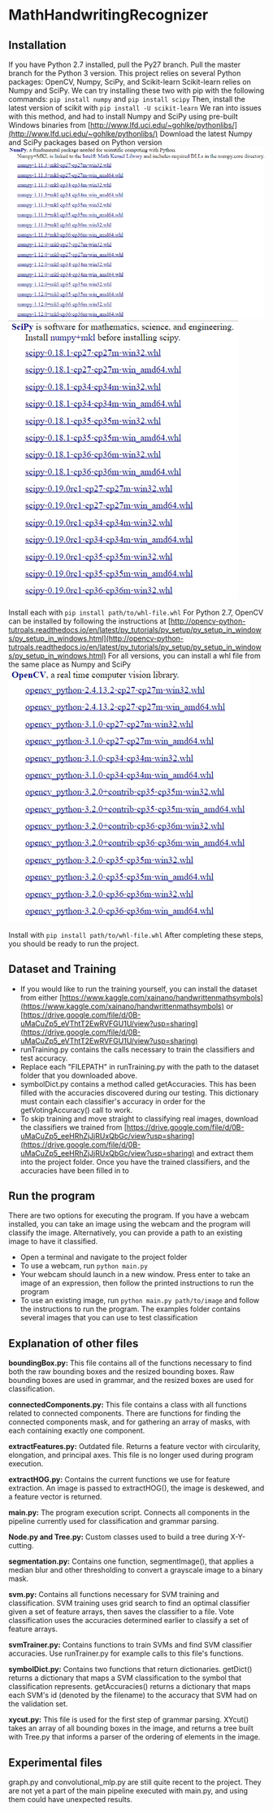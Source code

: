 # MathHandwritingRecognizer

## Installation

If you have Python 2.7 installed, pull the Py27 branch. Pull the master branch for the Python 3 version.
This project relies on several Python packages: OpenCV, Numpy, SciPy, and Scikit-learn
  Scikit-learn relies on Numpy and SciPy. We can try installing these two with pip with the following commands:
    `pip install numpy` and `pip install scipy`
  Then, install the latest version of scikit with `pip install -U scikit-learn`
  We ran into issues with this method, and had to install Numpy and SciPy using pre-built Windows binaries from [http://www.lfd.uci.edu/~gohlke/pythonlibs/](http://www.lfd.uci.edu/~gohlke/pythonlibs/)
  Download the latest Numpy and SciPy packages based on Python version ![Numpy](https://github.com/greenjm/MathHandwritingRecognizer/blob/master/images/numpy.PNG "Numpy package")![SciPy](https://github.com/greenjm/MathHandwritingRecognizer/blob/master/images/scipy.PNG "SciPy package")
  
  Install each with `pip install path/to/whl-file.whl`
  For Python 2.7, OpenCV can be installed by following the instructions at [http://opencv-python-tutroals.readthedocs.io/en/latest/py_tutorials/py_setup/py_setup_in_windows/py_setup_in_windows.html](http://opencv-python-tutroals.readthedocs.io/en/latest/py_tutorials/py_setup/py_setup_in_windows/py_setup_in_windows.html)
  For all versions, you can install a whl file from the same place as Numpy and SciPy ![OpenCV](https://github.com/greenjm/MathHandwritingRecognizer/blob/master/images/opencv.PNG "OpenCV package")
  
  Install with `pip install path/to/whl-file.whl`
After completing these steps, you should be ready to run the project.

## Dataset and Training

- If you would like to run the training yourself, you can install the dataset from either [https://www.kaggle.com/xainano/handwrittenmathsymbols](https://www.kaggle.com/xainano/handwrittenmathsymbols) or [https://drive.google.com/file/d/0B-uMaCuZp5_eVThtT2EwRVFGU1U/view?usp=sharing](https://drive.google.com/file/d/0B-uMaCuZp5_eVThtT2EwRVFGU1U/view?usp=sharing)
- runTraining.py contains the calls necessary to train the classifiers and test accuracy.
- Replace each "FILEPATH" in runTraining.py with the path to the dataset folder that you downloaded above.
- symbolDict.py contains a method called getAccuracies. This has been filled with the accuracies discovered during our testing. This dictionary must contain each classifier's accuracy in order for the getVotingAccuracy() call to work.
- To skip training and move straight to classifying real images, download the classifiers we trained from [https://drive.google.com/file/d/0B-uMaCuZp5_eeHRhZjJjRUxQbGc/view?usp=sharing](https://drive.google.com/file/d/0B-uMaCuZp5_eeHRhZjJjRUxQbGc/view?usp=sharing) and extract them into the project folder.
Once you have the trained classifiers, and the accuracies have been filled in to 

## Run the program

There are two options for executing the program. If you have a webcam installed, you can take an image using the webcam and the program will classify the image. Alternatively, you can provide a path to an existing image to have it classified.

- Open a terminal and navigate to the project folder
- To use a webcam, run `python main.py`
- Your webcam should launch in a new window. Press enter to take an image of an expression, then follow the printed instructions to run the program
- To use an existing image, run `python main.py path/to/image` and follow the instructions to run the program. The examples folder contains several images that you can use to test classification

## Explanation of other files

**boundingBox.py:**
This file contains all of the functions necessary to find both the raw bounding boxes and the resized bounding boxes. Raw bounding boxes are used in grammar, and the resized boxes are used for classification.

**connectedComponents.py:**
This file contains a class with all functions related to connected components. There are functions for finding the connected components mask, and for gathering an array of masks, with each containing exactly one component.

**extractFeatures.py:**
Outdated file. Returns a feature vector with circularity, elongation, and principal axes. This file is no longer used during program execution.

**extractHOG.py:**
Contains the current functions we use for feature extraction. An image is passed to extractHOG(), the image is deskewed, and a feature vector is returned.

**main.py:**
The program execution script. Connects all components in the pipeline currently used for classification and grammar parsing.

**Node.py and Tree.py:**
Custom classes used to build a tree during X-Y-cutting.

**segmentation.py:**
Contains one function, segmentImage(), that applies a median blur and other thresholding to convert a grayscale image to a binary mask.

**svm.py:**
Contains all functions necessary for SVM training and classification. SVM training uses grid search to find an optimal classifier given a set of feature arrays, then saves the classifier to a file. Vote classification uses the accuracies determined earlier to classify a set of feature arrays.

**svmTrainer.py:**
Contains functions to train SVMs and find SVM classifier accuracies. Use runTrainer.py for example calls to this file's functions.

**symbolDict.py:**
Contains two functions that return dictionaries. getDict() returns a dictionary that maps a SVM classification to the symbol that classification represents. getAccuracies() returns a dictionary that maps each SVM's id (denoted by the filename) to the accuracy that SVM had on the validation set.

**xycut.py:**
This file is used for the first step of grammar parsing. XYcut() takes an array of all bounding boxes in the image, and returns a tree built with Tree.py that informs a parser of the ordering of elements in the image.

## Experimental files

graph.py and convolutional_mlp.py are still quite recent to the project. They are not yet a part of the main pipeline executed with main.py, and using them could have unexpected results.
